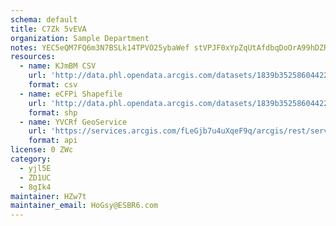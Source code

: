 ```yaml
---
schema: default
title: C7Zk 5vEVA 
organization: Sample Department 
notes: YEC5eQM7FQ6m3N7BSLk14TPVO25ybaWef stVPJF0xYpZqUtAfdbqDoOrA99hDZRncoaj8CwNnc10mKGuB3RlivsW8gU GzXEyvk 
resources:
  - name: KJmBM CSV
    url: 'http://data.phl.opendata.arcgis.com/datasets/1839b35258604422b0b520cbb668df0d_0.csv'
    format: csv
  - name: eCFPi Shapefile
    url: 'http://data.phl.opendata.arcgis.com/datasets/1839b35258604422b0b520cbb668df0d_0.zip'
    format: shp
  - name: YVCRf GeoService
    url: 'https://services.arcgis.com/fLeGjb7u4uXqeF9q/arcgis/rest/services/Air_Monitoring_Stations/FeatureServer/0/query'
    format: api
license: 0 ZWc 
category:
  - yjl5E 
  - ZD1UC 
  - 8gIk4 
maintainer: HZw7t  
maintainer_email: HoGsy@ESBR6.com
---
```

